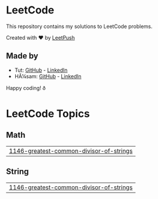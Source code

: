 # LeetCode

This repository contains my solutions to LeetCode problems.

Created with :heart: by [LeetPush](https://github.com/husamahmud/LeetPush)

 ## Made by 
 - Tut: [GitHub](https://github.com/TutTrue) - [LinkedIn](https://www.linkedin.com/in/mahmoud-hamdy-8b6825245/)
 - HÃ¼sam: [GitHub](https://github.com/husamahmud) - [LinkedIn](https://www.linkedin.com/in/husamahmud/)

 Happy coding! ð
<!---LeetCode Topics Start-->
# LeetCode Topics
## Math
|  |
| ------- |
| [1146-greatest-common-divisor-of-strings](https://github.com/mahmoudabozied4/LeetCode-problems/tree/master/1146-greatest-common-divisor-of-strings) |
## String
|  |
| ------- |
| [1146-greatest-common-divisor-of-strings](https://github.com/mahmoudabozied4/LeetCode-problems/tree/master/1146-greatest-common-divisor-of-strings) |
<!---LeetCode Topics End-->